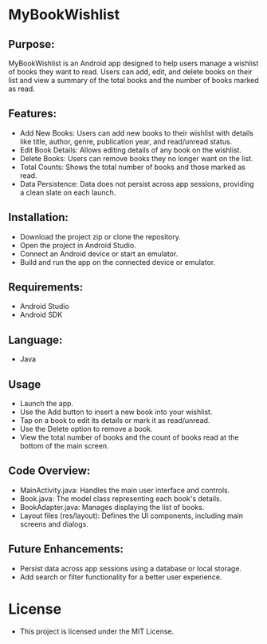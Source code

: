 # MyBookWishlist

## Purpose:
MyBookWishlist is an Android app designed to help users manage a wishlist of books they want to read. Users can add, edit, and delete books on their list and view a summary of the total books and the number of books marked as read.

## Features:
- Add New Books: Users can add new books to their wishlist with details like title, author, genre, publication year, and read/unread status.
- Edit Book Details: Allows editing details of any book on the wishlist.
- Delete Books: Users can remove books they no longer want on the list.
- Total Counts: Shows the total number of books and those marked as read.
- Data Persistence: Data does not persist across app sessions, providing a clean slate on each launch.

## Installation:
- Download the project zip or clone the repository.
- Open the project in Android Studio.
- Connect an Android device or start an emulator.
- Build and run the app on the connected device or emulator.

## Requirements:
- Android Studio
- Android SDK

## Language:
- Java

## Usage
- Launch the app.
- Use the Add button to insert a new book into your wishlist.
- Tap on a book to edit its details or mark it as read/unread.
- Use the Delete option to remove a book.
- View the total number of books and the count of books read at the bottom of the main screen.

## Code Overview:
- MainActivity.java: Handles the main user interface and controls.
- Book.java: The model class representing each book's details.
- BookAdapter.java: Manages displaying the list of books.
- Layout files (res/layout): Defines the UI components, including main screens and dialogs.

## Future Enhancements:
- Persist data across app sessions using a database or local storage.
- Add search or filter functionality for a better user experience.

# License
- This project is licensed under the MIT License.

